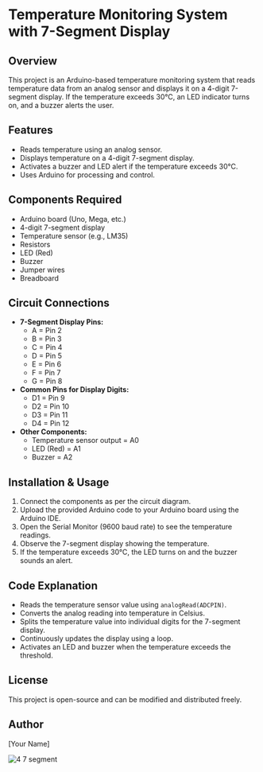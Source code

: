 # Temperature Monitoring System with 7-Segment Display

## Overview
This project is an Arduino-based temperature monitoring system that reads temperature data from an analog sensor and displays it on a 4-digit 7-segment display. If the temperature exceeds 30°C, an LED indicator turns on, and a buzzer alerts the user.

## Features
- Reads temperature using an analog sensor.
- Displays temperature on a 4-digit 7-segment display.
- Activates a buzzer and LED alert if the temperature exceeds 30°C.
- Uses Arduino for processing and control.

## Components Required
- Arduino board (Uno, Mega, etc.)
- 4-digit 7-segment display
- Temperature sensor (e.g., LM35)
- Resistors
- LED (Red)
- Buzzer
- Jumper wires
- Breadboard

## Circuit Connections
- **7-Segment Display Pins:**
  - A = Pin 2
  - B = Pin 3
  - C = Pin 4
  - D = Pin 5
  - E = Pin 6
  - F = Pin 7
  - G = Pin 8
- **Common Pins for Display Digits:**
  - D1 = Pin 9
  - D2 = Pin 10
  - D3 = Pin 11
  - D4 = Pin 12
- **Other Components:**
  - Temperature sensor output = A0
  - LED (Red) = A1
  - Buzzer = A2

## Installation & Usage
1. Connect the components as per the circuit diagram.
2. Upload the provided Arduino code to your Arduino board using the Arduino IDE.
3. Open the Serial Monitor (9600 baud rate) to see the temperature readings.
4. Observe the 7-segment display showing the temperature.
5. If the temperature exceeds 30°C, the LED turns on and the buzzer sounds an alert.

## Code Explanation
- Reads the temperature sensor value using `analogRead(ADCPIN)`.
- Converts the analog reading into temperature in Celsius.
- Splits the temperature value into individual digits for the 7-segment display.
- Continuously updates the display using a loop.
- Activates an LED and buzzer when the temperature exceeds the threshold.

## License
This project is open-source and can be modified and distributed freely.

## Author
[Your Name]

![4 7 segment](https://github.com/user-attachments/assets/bcbbe199-f35a-4c44-a302-0b24eb9a8dc7)
